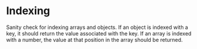 # Indexing

Sanity check for indexing arrays and objects.
If an object is indexed with a key, it should return 
the value associated with the key. If an array is
indexed with a number, the value at that position
in the array should be returned.

